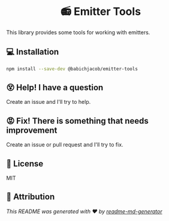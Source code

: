<h1 align="center">📻 Emitter Tools</h1>

This library provides some tools for working with emitters.

## 💻 Installation

```sh
npm install --save-dev @babichjacob/emitter-tools
```

## 😵 Help! I have a question

Create an issue and I'll try to help.

## 😡 Fix! There is something that needs improvement

Create an issue or pull request and I'll try to fix.

## 📄 License

MIT

## 🙏 Attribution

_This README was generated with ❤️ by [readme-md-generator](https://github.com/kefranabg/readme-md-generator)_
